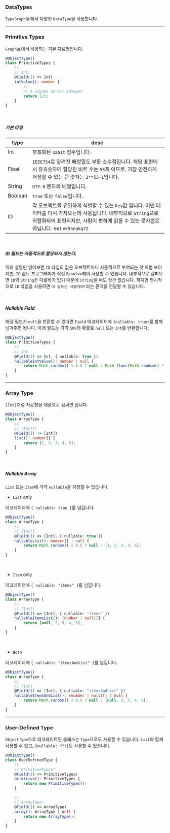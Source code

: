 ### DataTypes

`TypeGraphQL`에서 다양한 `DataType`을 사용합니다.

---

### Primitive Types

`GraphQL`에서 사용되는 기본 자료형입니다.

```ts
@ObjectType()
class PrimitiveTypes {
    //
    // Int!
    @Field(() => Int)
    intValue(): number {
        //
        // A signed 32-bit integer.
        return 123;
    }
}
```

<br/>

##### 기본 타입

| type    | desc                                                                                                                                                                                                          |
| ------- | ------------------------------------------------------------------------------------------------------------------------------------------------------------------------------------------------------------- |
| Int     | 부호화된 `32bit` 정수입니다.                                                                                                                                                                                  |
| Float   | `IEEE754`로 알려진 배정밀도 부동 소수점입니다. 해당 표현에서 유효숫자에 할당된 비트 수는 `53`개 이므로, 가장 안전하게 저장할 수 있는 큰 숫자는 `2**53-1`입니다.                                               |
| String  | `UTF-8` 문자의 배열입니다.                                                                                                                                                                                    |
| Boolean | `true` 또는 `false`입니다.                                                                                                                                                                                    |
| ID      | 각 오브젝트를 유일하게 식별할 수 있는 `Key`값 입니다. 어떤 데이터를 다시 가져오는데 사용됩니다. 내부적으로 `String`으로 직렬화되어 표현되지만, 사람이 편하게 읽을 수 있는 문자열은 아닙니다. ex) `ek54nakq72` |

<br/>

##### ID 필드는 자동적으로 할당되지 않는다.

위의 설명만 읽어보면 `ID` 타입의 값은 오브젝트마다 자동적으로 부여되는 것 처럼 보이지만, `ID` 값도 프로그래머가 직접 `Resolve`해야 사용할 수 있습니다. 내부적으로 살펴보면 `ID`와 `String`은 다를바가 없기 때문에 `String`을 써도 상관 없습니다. 하지만 명시적으로 `ID` 타입을 사용하면 `이 필드는 식별자야!`라는 문맥을 전달할 수 있습니다.

<br/>

##### Nullable Field

해당 필드가 `null`을 반환할 수 있다면 `Field` 데코레이터에 `{nullable: true}`를 함께 넘겨주면 됩니다. 아래 필드는 각각 `50%`의 확률로 `null` 또는 `Int`를 반환합니다.

```ts
@ObjectType()
class PrimitiveTypes {
    //
    // Int
    @Field(() => Int, { nullable: true })
    nullableIntValue(): number | null {
        return Math.random() < 0.5 ? null : Math.floor(Math.random() * 100);
    }
}
```

---

### Array Type

`[Int]`처럼 자료형을 대괄호로 감싸면 됩니다.

```ts
@ObjectType()
class ArrayType {
    //
    // [Int!]!
    @Field(() => [Int])
    list(): number[] {
        return [1, 2, 3, 4, 5];
    }
}
```

<br/>

##### Nullable Array

`List` 또는 `Item`에 각각 `nullable`을 지정할 수 있습니다.

-   `List` only

데코레이터에 `{ nullable: true }`를 넘깁니다.

```ts
@ObjectType()
class ArrayType {
    //
    // [Int!]
    @Field(() => [Int], { nullable: true })
    nullableList(): number[] | null {
        return Math.random() < 0.5 ? null : [1, 2, 3, 4, 5];
    }
}
```

<br/>

-   `Item` only

데코레이터에 `{ nullable: "items" }`를 넘깁니다.

```ts
@ObjectType()
class ArrayType {
    //
    // [Int]!
    @Field(() => [Int], { nullable: "items" })
    nullableItemsList(): (number | null)[] {
        return [null, 2, 3, 4, 5];
    }
}
```

<br/>

-   `Both`

데코레이터에 `{ nullable: "itemsAndList" }`를 넘깁니다.

```ts
@ObjectType()
class ArrayType {
    //
    // [Int]
    @Field(() => [Int], { nullable: "itemsAndList" })
    nullableItemsAndList(): (number | null)[] | null {
        return Math.random() < 0.5 ? null : [null, 2, 3, 4, 5];
    }
}
```

---

### User-Defined Type

`ObjectType`으로 데코레이트된 클래스는 `Type`으로도 사용할 수 있습니다. `List`와 함께 사용할 수 있고, `{nullable: ???}`도 사용할 수 있습니다.

```ts
@ObjectType()
class UserDefinedType {
    //
    // PrimitiveTypes!
    @Field(() => PrimitiveTypes)
    primitive(): PrimitiveTypes {
        return new PrimitiveTypes();
    }

    //
    // ArrayType!
    @Field(() => ArrayType)
    array(): ArrayType | null {
        return new ArrayType();
    }
}
```

